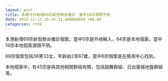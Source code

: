 ```yaml
---
layout: post
title: 本港今日新增69宗新型肺炎確診　當中19宗源頭不明
date: 2020-12-12 16:34:31.000000000 +08:00
categories: rthk
---
```


本港新增69宗新型肺炎確診個案，當中5宗是外地輸入，64宗是本地個案，當中19宗本地個案源頭不明。

69宗個案包括36男33女，年齡由2至87歲，當中6宗個案是在檢測中心找到。

本地個案中，有45宗是與其他相關群組有關，包括跳舞群組、日出康城地盤群組等。
